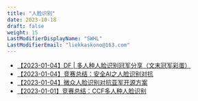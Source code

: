 ```yaml
---
title: "人脸识别"
date: 2023-10-18
draft: false
weight: 15
LastModifierDisplayName: "SWHL"
LastModifierEmail: "liekkaskono@163.com"
---
```

 
- [【2023-01-04】DF | 多人种人脸识别冠军分享（文末冠军彩蛋）](http://mp.weixin.qq.com/s?__biz=MzIwNDA5NDYzNA==&amp;mid=2247483935&amp;idx=1&amp;sn=c82806f1c4fdd3c3c6e31a31a6faf75c&amp;chksm=96c42fdaa1b3a6cc95e05cc401b97bb7588b86cf221664e3949de6473240debd6fcae5da3a93&amp;scene=21#wechat_redirect)
- [【2023-01-04】竞赛总结：安全AI之人脸识别对抗](http://mp.weixin.qq.com/s?__biz=MzIwNDA5NDYzNA==&amp;mid=2247486836&amp;idx=1&amp;sn=2e0c6d9c22e50c4c750533ef6666e596&amp;chksm=96c420b1a1b3a9a7da5503896ba524423dce07298e7e63ff914a57964306a41c0baaf921039f&amp;scene=21#wechat_redirect)
- [【2023-01-04】微众人脸识别对抗亚军开源方案](http://mp.weixin.qq.com/s?__biz=MzIwNDA5NDYzNA==&amp;mid=2247487793&amp;idx=1&amp;sn=b151792e77d9a897c6a77f8c7f120aac&amp;chksm=96c43cf4a1b3b5e2e119e9db4dbb439f8cb38deda77f78c3d40bd626bfd373e42993be6a3b78&amp;scene=21#wechat_redirect)
- [【2023-01-01】竞赛总结：CCF多人种人脸识别](https://mp.weixin.qq.com/s?__biz=MzIwNDA5NDYzNA==&mid=2247497928&idx=1&sn=b2b50ff22e512a0b6b5df1bc3316299a&chksm=96c7d50da1b05c1b5a7c66125af51937e7a865813d031c23d8b2cdde3a46f3c61428b6e72f06&scene=21#wechat_redirect)
